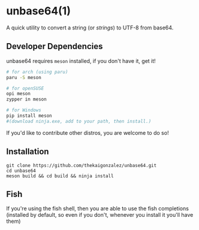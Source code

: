 # unbase64(1)

A quick utility to convert a string (or *strings*) to UTF-8 from base64.

## Developer Dependencies

unbase64 requires `meson` installed, if you don't have it, get it!

```sh
# for arch (using paru)
paru -S meson

# for openSUSE
opi meson
zypper in meson

# for Windows
pip install meson
#(download ninja.exe, add to your path, then install.)
```

If you'd like to contribute other distros, you are welcome to do so!

## Installation

```
git clone https://github.com/thekaigonzalez/unbase64.git
cd unbase64
meson build && cd build && ninja install
```

## Fish

If you're using the fish shell, then you are able to use the fish 
completions (installed by default, so even if you don't, 
whenever you install it you'll have them)
